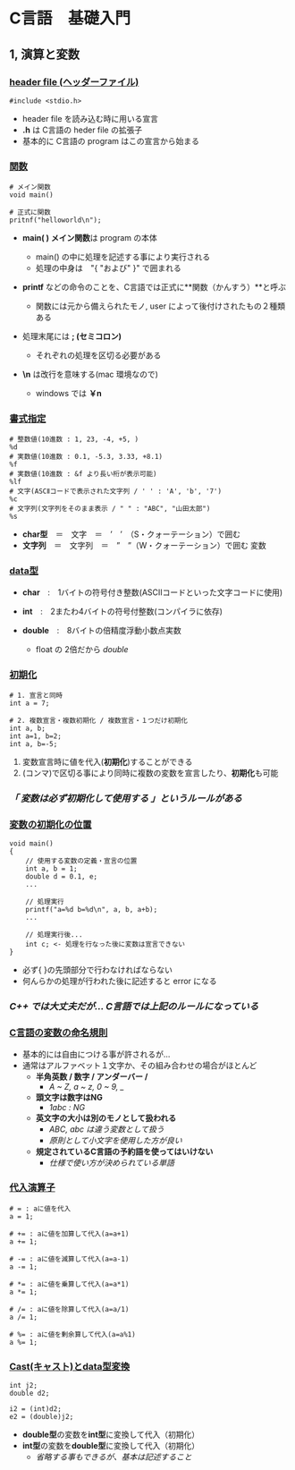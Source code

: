 # C言語　基礎入門
## 1, 演算と変数
### <u>header file (ヘッダーファイル)</u>
    #include <stdio.h>
- header file を読み込む時に用いる宣言
- **.h** は C言語の heder file の拡張子
- 基本的に C言語の program はこの宣言から始まる

### <u>関数</u>
    # メイン関数
    void main()

    # 正式に関数
    pritnf("helloworld\n");
- **main( ) メイン関数**は program の本体
  - main() の中に処理を記述する事により実行される
  - 処理の中身は　"{ "および" }" で囲まれる

- **printf** などの命令のことを、C言語では正式に**関数（かんすう）**と呼ぶ
  - 関数には元から備えられたモノ, user によって後付けされたもの２種類ある

- 処理末尾には **; (セミコロン)**
  - それぞれの処理を区切る必要がある

- **\n** は改行を意味する(mac 環境なので)
  - windows では **￥n**
### <u>書式指定</u>
    # 整数値(10進数 : 1, 23, -4, +5, )
    %d
    # 実数値(10進数 : 0.1, -5.3, 3.33, +8.1)
    %f
    # 実数値(10進数 : &f より長い桁が表示可能)
    %lf
    # 文字(ASCⅡコードで表示された文字列 / ' ' : 'A', 'b', '7')
    %c
    # 文字列(文字列をそのまま表示 / " " : "ABC", "山田太郎")
    %s
- **char型**　＝　文字　＝　’　’　（S・クォーテーション）で囲む
- **文字列**　＝　文字列　＝　”　”（W・クォーテーション）で囲む
変数
### <u>data型</u>
- **char**　:　1バイトの符号付き整数(ASCⅡコードといった文字コードに使用)

- **int**　:　2またわ4バイトの符号付整数(コンパイラに依存)

- **double**　:　8バイトの倍精度浮動小数点実数
  - float の 2倍だから *double*

### <u>初期化</u>
    # 1. 宣言と同時
    int a = 7;

    # 2. 複数宣言・複数初期化 / 複数宣言・１つだけ初期化
    int a, b;
    int a=1, b=2;
    int a, b=-5;
1. 変数宣言時に値を代入(**初期化**)することができる
2. (コンマ)で区切る事により同時に複数の変数を宣言したり、**初期化**も可能
### *「 変数は必ず初期化して使用する 」というルールがある*
### <u>変数の初期化の位置</u>
    void main()
    {
        // 使用する変数の定義・宣言の位置
        int a, b = 1;
        double d = 0.1, e;
        ...

        // 処理実行
        printf("a=%d b=%d\n", a, b, a+b);
        ...

        // 処理実行後...
        int c; <- 処理を行なった後に変数は宣言できない
    }
- 必ず{ }の先頭部分で行わなければならない
- 何んらかの処理が行われた後に記述すると error になる
### *C++ では大丈夫だが... C言語では上記のルールになっている*
### <u>C言語の変数の命名規則</u>
- 基本的には自由につける事が許されるが...
- 通常はアルファベット１文字か、その組み合わせの場合がほとんど
  - **半角英数 / 数字 / アンダーバー /**
    - *A ~ Z, a ~ z, 0 ~ 9, _*
  - **頭文字は数字はNG**
    - *1abc : NG*
  - **英文字の大小は別のモノとして扱われる**
    - *ABC, abc は違う変数として扱う*
    - *原則として小文字を使用した方が良い*
  - **規定されているC言語の予約語を使ってはいけない**
    - *仕様で使い方が決められている単語*
### <u>代入演算子</u>
    # = : aに値を代入
    a = 1;

    # += : aに値を加算して代入(a=a+1)
    a += 1;

    # -= : aに値を減算して代入(a=a-1)
    a -= 1;

    # *= : aに値を乗算して代入(a=a*1)
    a *= 1;

    # /= : aに値を除算して代入(a=a/1)
    a /= 1;

    # %= : aに値を剰余算して代入(a=a%1)
    a %= 1;
### <u>Cast(キャスト)とdata型変換</u>
    int j2;
    double d2;

    i2 = (int)d2;
    e2 = (double)j2;
- **double型**の変数を**int型**に変換して代入（初期化）
- **int型**の変数を**double型**に変換して代入（初期化）
  - *省略する事もできるが、基本は記述すること*
